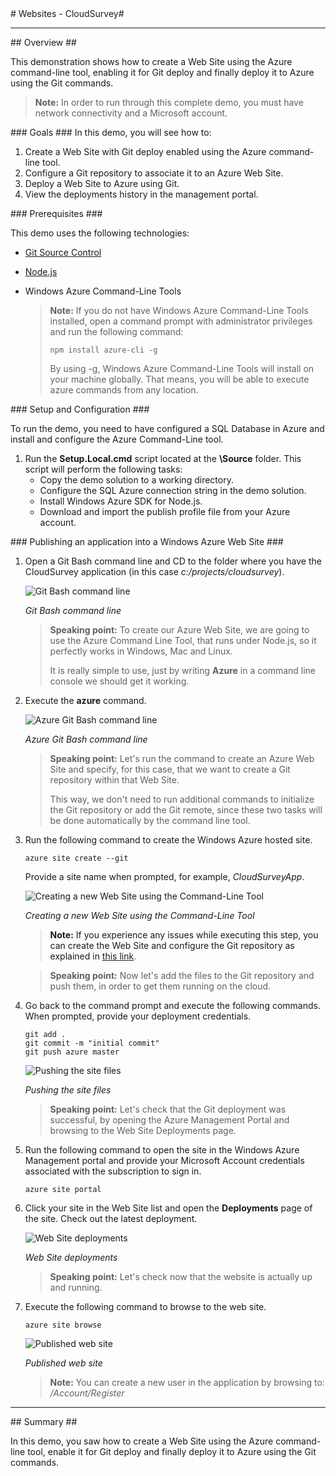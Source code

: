 <a name="title" />
# Websites - CloudSurvey#

---

<a name="Overview" />
## Overview ##

This demonstration shows how to create a Web Site using the Azure command-line tool, enabling it for Git deploy and finally deploy it to Azure using the Git commands.

> **Note:** In order to run through this complete demo, you must have network connectivity and a Microsoft account.

<a id="goals" />
### Goals ###
In this demo, you will see how to:

1. Create a Web Site with Git deploy enabled using the Azure command-line tool.
1. Configure a Git repository to associate it to an Azure Web Site.
1. Deploy a Web Site to Azure using Git.
1. View the deployments history in the management portal.

<a name="prerequisites" />
### Prerequisites ###

This demo uses the following technologies:

- [Git Source Control](http://git-scm.com/)
- [Node.js](http://nodejs.org/#download)
- Windows Azure Command-Line Tools

	> **Note:** If you do not have Windows Azure Command-Line Tools installed, open a command prompt with administrator privileges and run the following command:
	> 
	> `npm install azure-cli -g`
	> 
	> By using -g, Windows Azure Command-Line Tools will install on your machine globally. That means, you will be able to execute azure commands from any location.

<a name="setup" />
### Setup and Configuration ###

To run the demo, you need to have configured a SQL Database in Azure and install and configure the Azure Command-Line tool.

1. Run the **Setup.Local.cmd** script located at the **\Source** folder. This script will perform the following tasks:
	* Copy the demo solution to a working directory.
	* Configure the SQL Azure connection string in the demo solution.
	* Install Windows Azure SDK for Node.js.
	* Download and import the publish profile file from your Azure account.

<a name="segment1" />
### Publishing an application into a Windows Azure Web Site ###

1. Open a Git Bash command line and CD to the folder where you have the CloudSurvey application (in this case *c:/projects/cloudsurvey*).

	![Git Bash command line](Images/git-bash-command-line.png?raw=true "Git Bash command line")

	_Git Bash command line_

	> **Speaking point:**
	> To create our Azure Web Site, we are going to use the Azure Command Line Tool, that runs under Node.js, so it perfectly works in Windows, Mac and Linux.
	> 
	> It is really simple to use, just by writing **Azure** in a command line console we should get it working.

1. Execute the **azure** command.

	![Azure Git Bash command line](Images/azure-git-bash-command-line.png?raw=true "Azure Git Bash command line")

	_Azure Git Bash command line_

	> **Speaking point:**
	> Let's run the command to create an Azure Web Site and specify, for this case, that we want to create a Git repository within that Web Site.
	>
	> This way, we don't need to run additional commands to initialize the Git repository or add the Git remote, since these two tasks will be done automatically by the command line tool.

1. Run the following command to create the Windows Azure hosted site.

	```CommandPrompt
	azure site create --git
	```

	Provide a site name when prompted, for example, _CloudSurveyApp_.

	![Creating a new Web Site using the Command-Line Tool](Images/new-web-site-cli.png?raw=true "Creating a new Web Site using the Command-Line Tool")

	_Creating a new Web Site using the Command-Line Tool_

	> **Note:** If you experience any issues while executing this step, you can create the Web Site and configure the Git repository as explained in <a href=https://www.windowsazure.com/en-us/develop/nodejs/tutorials/create-a-website-(mac)>this link</a>.

	> **Speaking point:**
	> Now let's add the files to the Git repository and push them, in order to get them running on the cloud.

1. Go back to the command prompt and execute the following commands. When prompted, provide your deployment credentials.

	```CommandPrompt
	git add .
	git commit -m "initial commit"
	git push azure master
	```
	![Pushing the site files](Images/push-site.png?raw=true "Pushing the site files")

	_Pushing the site files_

	> **Speaking point:**
	> Let's check that the Git deployment was successful, by opening the Azure Management Portal and browsing to the Web Site Deployments page.

1. Run the following command to open the site in the Windows Azure Management portal and provide your Microsoft Account credentials associated with the subscription to sign in.

	```CommandPrompt
	azure site portal
	```

1. Click your site in the Web Site list and open the **Deployments** page of the site. Check out the latest deployment.

	![Web Site deployments](Images/site-deployments.png?raw=true "Web Site deployments")

	_Web Site deployments_

	> **Speaking point:**
	> Let's check now that the website is actually up and running.

1. Execute the following command to browse to the web site.

	```CommandPrompt
	azure site browse
	```

	![Published web site](Images/website-working-cli.png?raw=true "Published web site")

	_Published web site_

	> **Note:**
	> You can create a new user in the application by browsing to: _/Account/Register_

---

<a name="summary" />
## Summary ##

In this demo, you saw how to create a Web Site using the Azure command-line tool, enable it for Git deploy and finally deploy it to Azure using the Git commands.
